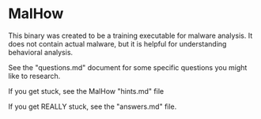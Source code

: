 # MalHow

This binary was created to be a training executable for malware analysis. It does not contain actual malware, but it is helpful for understanding behavioral analysis. 

See the "questions.md" document for some specific questions you might like to research. 

If you get stuck, see the MalHow "hints.md" file

If you get REALLY stuck, see the "answers.md" file.

